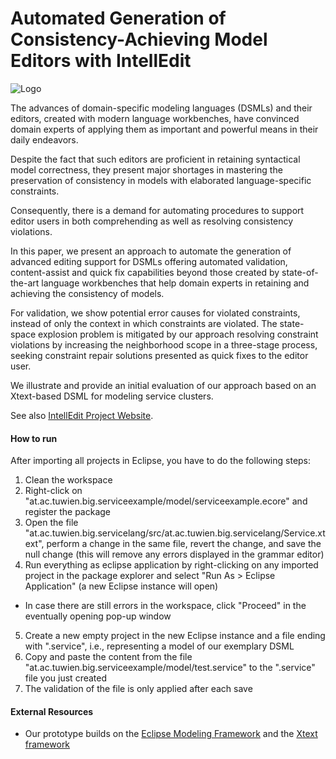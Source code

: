 # Automated Generation of Consistency-Achieving Model Editors with IntellEdit
![Logo](http://intelledit.big.tuwien.ac.at/img/IntellEditLogo.svg) 

The advances of domain-specific modeling languages (DSMLs) and their editors, created with modern language workbenches, have convinced domain experts of applying them as important and powerful means in their daily endeavors. 

Despite the fact that such editors are proficient in retaining syntactical model correctness, they present major shortages in mastering the preservation of consistency in models with elaborated language-specific constraints.

Consequently, there is a demand for automating procedures to support editor users in both comprehending as well as resolving consistency violations.

In this paper, we present an approach to automate the generation of advanced editing support for DSMLs offering automated validation, content-assist and quick fix capabilities beyond those created by state-of-the-art language workbenches that help domain experts in retaining and achieving the consistency of models.

For validation, we show potential error causes for violated constraints, instead of only the context in which constraints are violated.
The state-space explosion problem is mitigated by our approach resolving constraint violations by increasing the neighborhood scope in a three-stage process, seeking constraint repair solutions presented as quick fixes to the editor user.

We illustrate and provide an initial evaluation of our approach based on an Xtext-based DSML for modeling service clusters.

See also [IntellEdit Project Website](http://intelledit.big.tuwien.ac.at).

#### How to run 

After importing all projects in Eclipse, you have to do the following steps:

1. Clean the workspace
2. Right-click on "at.ac.tuwien.big.serviceexample/model/serviceexample.ecore" and register the package
3. Open the file "at.ac.tuwien.big.servicelang/src/at.ac.tuwien.big.servicelang/Service.xtext", perform a change in the same file, revert the change, and save the null change (this will remove any errors displayed in the grammar editor)
4. Run everything as eclipse application by right-clicking on any imported project in the package explorer and select "Run As > Eclipse Application" (a new Eclipse instance will open)
+ In case there are still errors in the workspace, click "Proceed" in the eventually opening pop-up window
5. Create a new empty project in the new Eclipse instance and a file ending with ".service", i.e., representing a model of our exemplary DSML
6. Copy and paste the content from the file "at.ac.tuwien.big.serviceexample/model/test.service" to the ".service" file you just created
1. The validation of the file is only applied after each save

#### External Resources

* Our prototype builds on the [Eclipse Modeling Framework](https://eclipse.org/modeling/emf/) and the [Xtext framework](https://eclipse.org/Xtext/) 
